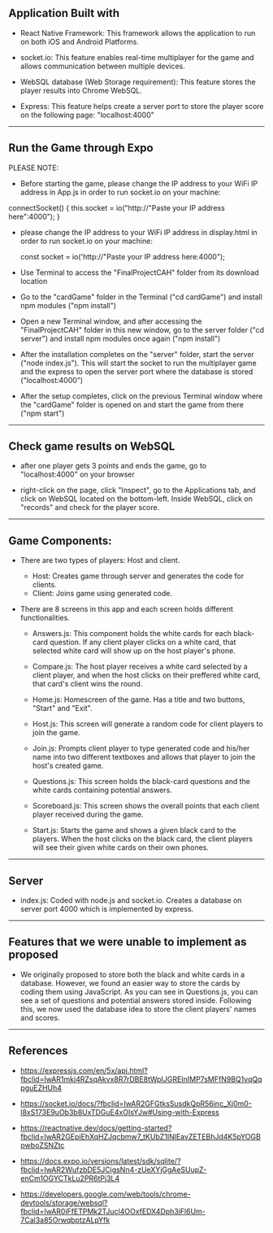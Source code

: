 ## Application Built with

- React Native Framework: 
This framework allows the application to run on both iOS and Android Platforms.

- socket.io: 
This feature enables real-time multiplayer for the game and allows communication between multiple devices.

- WebSQL database (Web Storage requirement):
This feature stores the player results into Chrome WebSQL.

- Express:
    This feature helps create a server port to store the player score on the following page: "localhost:4000"

---------------------------------------------------------------------------------------------------------------------------------

## Run the Game through Expo

PLEASE NOTE: 

- Before starting the game, please change the IP address to your WiFi IP address in App.js in order to run socket.io on your machine:

connectSocket() {
    this.socket = io("http://"Paste your IP address here":4000");
  }

- please change the IP address to your WiFi IP address in display.html in order to run socket.io on your machine:

  	const socket = io('http://"Paste your IP address here:4000");



- Use Terminal to access the "FinalProjectCAH" folder from its download location 

- Go to the "cardGame" folder in the Terminal ("cd cardGame") and install npm modules ("npm install")

- Open a new Terminal window, and after accessing the "FinalProjectCAH" folder in this new window, go to the server folder ("cd server") and install npm modules once again ("npm install")

- After the installation completes on the "server" folder, start the server ("node index.js"). This will start the socket to run the multiplayer game and the express to open the server port where the database is stored ("localhost:4000")

- After the setup completes, click on the previous Terminal window where the "cardGame" folder is opened on and start the game from there ("npm start")

---------------------------------------------------------------------------------------------------------------------------------

## Check game results on WebSQL

- after one player gets 3 points and ends the game, go to "localhost:4000" on your browser 

- right-click on the page, click "Inspect", go to the Applications tab, and click on WebSQL located on the bottom-left. Inside WebSQL, click on "records" and check for the player score.

---------------------------------------------------------------------------------------------------------------------------------

## Game Components:

 - There are two types of players: Host and client.
    - Host: Creates game through server and generates the code for clients.
    - Client: Joins game using generated code.

- There are 8 screens in this app and each screen holds different functionalities.

    - Answers.js:
    This component holds the white cards for each black-card question. If any client player clicks on a white card, that selected white card will show up on the host player's phone.

    - Compare.js:
    The host player receives a white card selected by a client player, and when the host clicks on their preffered white card, that card's client wins the round.

    - Home.js:
    Homescreen of the game. Has a title and two buttons, "Start" and "Exit".

    - Host.js:
    This screen will generate a random code for client players to join the game.

    - Join.js:
    Prompts client player to type generated code and his/her name into two different textboxes and allows that player to join the host's created game.

    - Questions.js:
    This screen holds the black-card questions and the white cards containing potential answers.

    - Scoreboard.js:
    This screen shows the overall points that each client player received during the game.

    - Start.js:
    Starts the game and shows a given black card to the players. When the host clicks on the black card, the client players will see their given white cards on their own phones.

---------------------------------------------------------------------------------------------------------------------------------

## Server

- index.js:
Coded with node.js and socket.io. Creates a database on server port 4000 which is implemented by express.

---------------------------------------------------------------------------------------------------------------------------------

## Features that we were unable to implement as proposed 

 - We originally proposed to store both the black and white cards in a database. However, we found an easier way to store the cards by coding them using JavaScript. As you can see in Questions.js, you can see a set of questions and potential answers stored inside. Following this, we now used the database idea to store the client players' names and scores.

---------------------------------------------------------------------------------------------------------------------------------

## References

- https://expressjs.com/en/5x/api.html?fbclid=IwAR1mkj4RZsqAkvx8R7rDBE8tWpIJGREInIMP7sMFfN9BQ1vqQqpguEZHUh4

- https://socket.io/docs/?fbclid=IwAR2GFGtksSusdkQpR56inc_Xj0m0-l8xS173E9uOb3b8UxTDGuE4xOIsYJw#Using-with-Express

- https://reactnative.dev/docs/getting-started?fbclid=IwAR2GEpiEhXqHZJqcbmw7_tKUbZ1INlEavZETEBhJd4K5pYOGBpwboZSNZtc

- https://docs.expo.io/versions/latest/sdk/sqlite/?fbclid=IwAR2WufzbDE5JCigsNn4-zUeXYjGgAeSUupZ-enCm1OGYCTkLu2PR6tPj3L4

- https://developers.google.com/web/tools/chrome-devtools/storage/websql?fbclid=IwAR0iFfETPMk2TJucl4OOxfEDX4Dph3iFl6Um-7Cal3a85OrwqbptzALpYfk